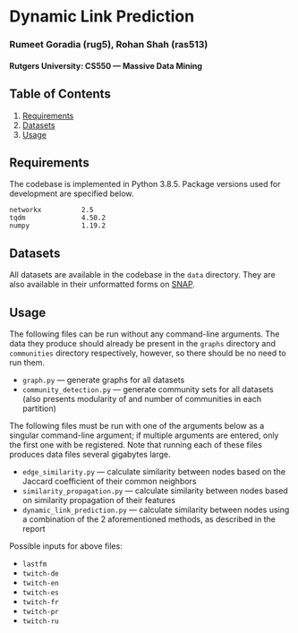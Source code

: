 # Dynamic Link Prediction
### Rumeet Goradia (rug5), Rohan Shah (ras513)
#### Rutgers University: CS550 — Massive Data Mining

## Table of Contents
1. [Requirements](#requirements)
2. [Datasets](#datasets)  
3. [Usage](#usage)

## Requirements
The codebase is implemented in Python 3.8.5. Package versions used for development are specified below.
```
networkx          2.5
tqdm              4.50.2
numpy             1.19.2
```

## Datasets
All datasets are available in the codebase in the `data` directory. They are also available in their unformatted forms on [SNAP](http://snap.stanford.edu/data/).

## Usage
The following files can be run without any command-line arguments. The data they produce should already be present in the `graphs` directory and `communities` directory respectively, however, so there should be no need to run them.
- `graph.py` — generate graphs for all datasets
- `community_detection.py` — generate community sets for all datasets (also presents modularity of and number of communities in each partition)

The following files must be run with one of the arguments below as a singular command-line argument; if multiple arguments are entered, only the first one with be registered. Note that running each of these files produces data files several gigabytes large.
- `edge_similarity.py` — calculate similarity between nodes based on the Jaccard coefficient of their common neighbors
- `similarity_propagation.py` — calculate similarity between nodes based on similarity propagation of their features
- `dynamic_link_prediction.py` — calculate similarity between nodes using a combination of the 2 aforementioned methods, as described in the report

Possible inputs for above files:
- `lastfm`
- `twitch-de`
- `twitch-en`
- `twitch-es`
- `twitch-fr`
- `twitch-pr`
- `twitch-ru`